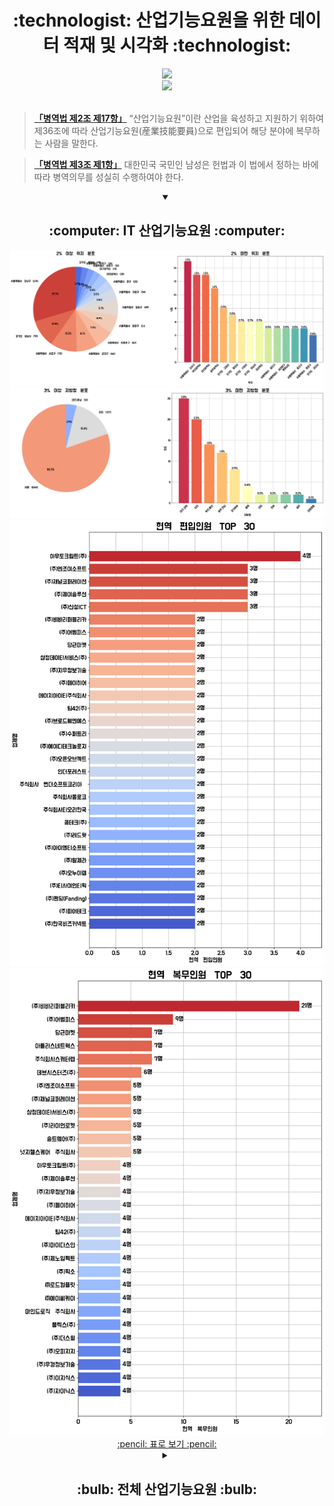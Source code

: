 <div align=center> <h1> :technologist: 산업기능요원을 위한 데이터 적재 및 시각화 :technologist: </h1> </div>

<div align = "center">
  <a href="https://github.com/sindresorhus/awesome">
    <img src="https://cdn.rawgit.com/sindresorhus/awesome/d7305f38d29fed78fa85652e3a63e154dd8e8829/media/badge.svg"/>
  </a>
  </br>
  <a href="https://github.com/Zerohertz/awesome-sgy">
    <img src="https://img.shields.io/badge/awesome--sgy-800a0a?style=for-the-badge&logo=Awesome Lists&logoColor=white"/>
  </a>
</div>

</br>

> [**「병역법 제2조 제17항」**](https://www.law.go.kr/%EB%B2%95%EB%A0%B9/%EB%B3%91%EC%97%AD%EB%B2%95/%EC%A0%9C2%EC%A1%B0) “산업기능요원”이란 산업을 육성하고 지원하기 위하여 제36조에 따라 산업기능요원(産業技能要員)으로 편입되어 해당 분야에 복무하는 사람을 말한다.

> [**「병역법 제3조 제1항」**](https://www.law.go.kr/%EB%B2%95%EB%A0%B9/%EB%B3%91%EC%97%AD%EB%B2%95/%EC%A0%9C3%EC%A1%B0) 대한민국 국민인 남성은 헌법과 이 법에서 정하는 바에 따라 병역의무를 성실히 수행하여야 한다.


<details open>
<summary align="center">
  <h2> :computer: IT 산업기능요원 :computer: </h2>
</summary>
  <div align="center">
    <img src="prop/IT/위치.png">
    <img src="prop/IT/지방청.png">
    <img src="prop/IT/TOP_30_현역_편입인원.png">
    <img src="prop/IT/TOP_30_현역_복무인원.png">
    </br>
    <a href="https://github.com/Zerohertz/awesome-sgy/blob/main/prop/IT/README.md"> :pencil: 표로 보기 :pencil: </a>
  </div>
</details>

<details>
<summary align="center">
  <h2> :bulb: 전체 산업기능요원 :bulb: </h2>
</summary>
  <div align="center">
    <img src="prop/ALL/업종.png">
    <img src="prop/ALL/위치.png">
    <img src="prop/ALL/지방청.png">
    <img src="prop/ALL/TOP_30_현역_편입인원.png">
    <img src="prop/ALL/TOP_30_현역_복무인원.png">
  </div>
</details>